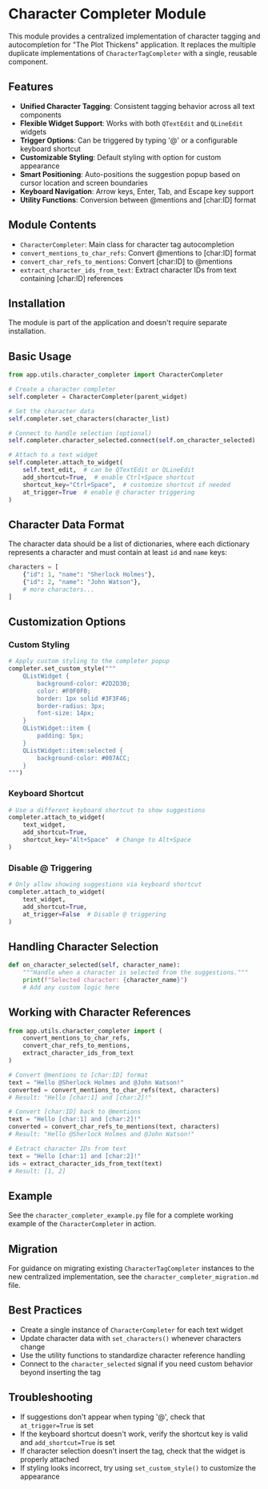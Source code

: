 # Character Completer Module

This module provides a centralized implementation of character tagging and autocompletion for "The Plot Thickens" application. It replaces the multiple duplicate implementations of `CharacterTagCompleter` with a single, reusable component.

## Features

- **Unified Character Tagging**: Consistent tagging behavior across all text components
- **Flexible Widget Support**: Works with both `QTextEdit` and `QLineEdit` widgets
- **Trigger Options**: Can be triggered by typing '@' or a configurable keyboard shortcut
- **Customizable Styling**: Default styling with option for custom appearance
- **Smart Positioning**: Auto-positions the suggestion popup based on cursor location and screen boundaries
- **Keyboard Navigation**: Arrow keys, Enter, Tab, and Escape key support
- **Utility Functions**: Conversion between @mentions and [char:ID] format

## Module Contents

- `CharacterCompleter`: Main class for character tag autocompletion
- `convert_mentions_to_char_refs`: Convert @mentions to [char:ID] format
- `convert_char_refs_to_mentions`: Convert [char:ID] to @mentions
- `extract_character_ids_from_text`: Extract character IDs from text containing [char:ID] references

## Installation

The module is part of the application and doesn't require separate installation.

## Basic Usage

```python
from app.utils.character_completer import CharacterCompleter

# Create a character completer
self.completer = CharacterCompleter(parent_widget)

# Set the character data
self.completer.set_characters(character_list)

# Connect to handle selection (optional)
self.completer.character_selected.connect(self.on_character_selected)

# Attach to a text widget
self.completer.attach_to_widget(
    self.text_edit,  # can be QTextEdit or QLineEdit
    add_shortcut=True,  # enable Ctrl+Space shortcut
    shortcut_key="Ctrl+Space",  # customize shortcut if needed
    at_trigger=True  # enable @ character triggering
)
```

## Character Data Format

The character data should be a list of dictionaries, where each dictionary represents a character and must contain at least `id` and `name` keys:

```python
characters = [
    {"id": 1, "name": "Sherlock Holmes"},
    {"id": 2, "name": "John Watson"},
    # more characters...
]
```

## Customization Options

### Custom Styling

```python
# Apply custom styling to the completer popup
completer.set_custom_style("""
    QListWidget {
        background-color: #2D2D30;
        color: #F0F0F0;
        border: 1px solid #3F3F46;
        border-radius: 3px;
        font-size: 14px;
    }
    QListWidget::item {
        padding: 5px;
    }
    QListWidget::item:selected {
        background-color: #007ACC;
    }
""")
```

### Keyboard Shortcut

```python
# Use a different keyboard shortcut to show suggestions
completer.attach_to_widget(
    text_widget,
    add_shortcut=True,
    shortcut_key="Alt+Space"  # Change to Alt+Space
)
```

### Disable @ Triggering

```python
# Only allow showing suggestions via keyboard shortcut
completer.attach_to_widget(
    text_widget,
    add_shortcut=True,
    at_trigger=False  # Disable @ triggering
)
```

## Handling Character Selection

```python
def on_character_selected(self, character_name):
    """Handle when a character is selected from the suggestions."""
    print(f"Selected character: {character_name}")
    # Add any custom logic here
```

## Working with Character References

```python
from app.utils.character_completer import (
    convert_mentions_to_char_refs,
    convert_char_refs_to_mentions,
    extract_character_ids_from_text
)

# Convert @mentions to [char:ID] format
text = "Hello @Sherlock Holmes and @John Watson!"
converted = convert_mentions_to_char_refs(text, characters)
# Result: "Hello [char:1] and [char:2]!"

# Convert [char:ID] back to @mentions
text = "Hello [char:1] and [char:2]!"
converted = convert_char_refs_to_mentions(text, characters)
# Result: "Hello @Sherlock Holmes and @John Watson!"

# Extract character IDs from text
text = "Hello [char:1] and [char:2]!"
ids = extract_character_ids_from_text(text)
# Result: [1, 2]
```

## Example

See the `character_completer_example.py` file for a complete working example of the `CharacterCompleter` in action.

## Migration

For guidance on migrating existing `CharacterTagCompleter` instances to the new centralized implementation, see the `character_completer_migration.md` file.

## Best Practices

- Create a single instance of `CharacterCompleter` for each text widget
- Update character data with `set_characters()` whenever characters change
- Use the utility functions to standardize character reference handling
- Connect to the `character_selected` signal if you need custom behavior beyond inserting the tag

## Troubleshooting

- If suggestions don't appear when typing '@', check that `at_trigger=True` is set
- If the keyboard shortcut doesn't work, verify the shortcut key is valid and `add_shortcut=True` is set
- If character selection doesn't insert the tag, check that the widget is properly attached
- If styling looks incorrect, try using `set_custom_style()` to customize the appearance
